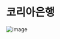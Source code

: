# 코리아은행
![image](https://github.com/11202rlarudals/test0/assets/101377733/a40b50a8-4a0b-468e-b966-815c9be5390a)

